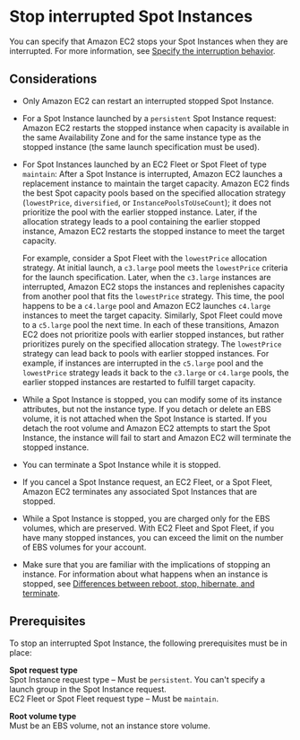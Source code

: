 # Stop interrupted Spot Instances<a name="stop-spot-instances"></a>

You can specify that Amazon EC2 stops your Spot Instances when they are interrupted\. For more information, see [Specify the interruption behavior](interruption-behavior.md#specifying-spot-interruption-behavior)\.

## Considerations<a name="stopped-interrupted-spot-instances-considerations"></a>
+ Only Amazon EC2 can restart an interrupted stopped Spot Instance\.
+ For a Spot Instance launched by a `persistent` Spot Instance request: Amazon EC2 restarts the stopped instance when capacity is available in the same Availability Zone and for the same instance type as the stopped instance \(the same launch specification must be used\)\.
+ For Spot Instances launched by an EC2 Fleet or Spot Fleet of type `maintain`: After a Spot Instance is interrupted, Amazon EC2 launches a replacement instance to maintain the target capacity\. Amazon EC2 finds the best Spot capacity pools based on the specified allocation strategy \(`lowestPrice`, `diversified`, or `InstancePoolsToUseCount`\); it does not prioritize the pool with the earlier stopped instance\. Later, if the allocation strategy leads to a pool containing the earlier stopped instance, Amazon EC2 restarts the stopped instance to meet the target capacity\.

  For example, consider a Spot Fleet with the `lowestPrice` allocation strategy\. At initial launch, a `c3.large` pool meets the `lowestPrice` criteria for the launch specification\. Later, when the `c3.large` instances are interrupted, Amazon EC2 stops the instances and replenishes capacity from another pool that fits the `lowestPrice` strategy\. This time, the pool happens to be a `c4.large` pool and Amazon EC2 launches `c4.large` instances to meet the target capacity\. Similarly, Spot Fleet could move to a `c5.large` pool the next time\. In each of these transitions, Amazon EC2 does not prioritize pools with earlier stopped instances, but rather prioritizes purely on the specified allocation strategy\. The `lowestPrice` strategy can lead back to pools with earlier stopped instances\. For example, if instances are interrupted in the `c5.large` pool and the `lowestPrice` strategy leads it back to the `c3.large` or `c4.large` pools, the earlier stopped instances are restarted to fulfill target capacity\.
+ While a Spot Instance is stopped, you can modify some of its instance attributes, but not the instance type\. If you detach or delete an EBS volume, it is not attached when the Spot Instance is started\. If you detach the root volume and Amazon EC2 attempts to start the Spot Instance, the instance will fail to start and Amazon EC2 will terminate the stopped instance\.
+ You can terminate a Spot Instance while it is stopped\.
+ If you cancel a Spot Instance request, an EC2 Fleet, or a Spot Fleet, Amazon EC2 terminates any associated Spot Instances that are stopped\.
+ While a Spot Instance is stopped, you are charged only for the EBS volumes, which are preserved\. With EC2 Fleet and Spot Fleet, if you have many stopped instances, you can exceed the limit on the number of EBS volumes for your account\.
+ Make sure that you are familiar with the implications of stopping an instance\. For information about what happens when an instance is stopped, see [Differences between reboot, stop, hibernate, and terminate](ec2-instance-lifecycle.md#lifecycle-differences)\.

## Prerequisites<a name="spot-instance-stop-prerequisites"></a>

To stop an interrupted Spot Instance, the following prerequisites must be in place:

**Spot request type**  
Spot Instance request type – Must be `persistent`\. You can't specify a launch group in the Spot Instance request\.  
EC2 Fleet or Spot Fleet request type – Must be `maintain`\.

**Root volume type**  
Must be an EBS volume, not an instance store volume\.